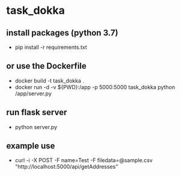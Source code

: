 # task_dokka

## install packages (python 3.7)
* pip install -r requirements.txt

## or use the Dockerfile
* docker build -t task_dokka .
* docker run -d -v ${PWD}:/app -p 5000:5000 task_dokka python /app/server.py

## run flask server
* python server.py

## example use
* curl -i -X POST -F name=Test -F filedata=@sample.csv "http://localhost:5000/api/getAddresses" 